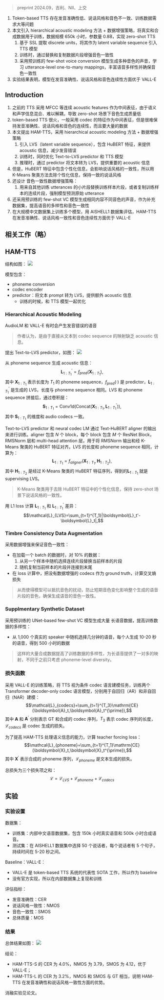 > preprint 2024.09，吉利、NII、上交

1. Token-based TTS 存在发音准确性低、说话风格和音色不一致、训练数据需求大等问题
2. 本文引入 hierarchical acoustic modeling 方法 + 数据增强策略，将真实和合成数据用于训练，数据规模 650k 小时，参数量 0.8B，实现 zero-shot TTS
    1. 基于 SSL 提取 discrete units，将其作为 latent variable sequence 引入 TTS 模型
    2. 训练时，通过替换和复制数据片段增强音色一致性
    3. 采用预训练的 few-shot voice conversion 模型生成多种音色的声音，学习 utterance-level one-to-many mappings，丰富语音多样性并确保音色一致性
3. 实验结果表明，模型在发音准确性、说话风格和音色连续性方面优于 VALL-E

## Introduction

1. 之前的 TTS 采用 MFCC 等连续 acoustic features 作为中间表征，由于语义和声学信息混合、难以解耦，导致 zero-shot 场景下音色生成质量低
2. token-based TTS 很火，一般采用 codec 的特征作为中间表征，但是很难保持发音准确性、说话风格和音色的连续性，而且要大量的数据
3. 本文提出 HAM-TTS，采用 hierarchical acoustic modeling 方法 + 数据增强策略
    1. 引入 LVS（latent variable sequence），包含 HuBERT 特征，来提供 acoustic 信息，减少发音错误
    2. 训练时，同时优化 Text-to-LVS predictor 和 TTS 模型
    3. 推理时，通过 predictor 将文本转为 LVS，提供重要的 acoustic 信息
4. 但是，HuBERT 特征中包含个性化信息，会影响说话风格的一致性，所以用 K-Means 聚类方法去除个性化信息，保持一致的说话风格
5. 还设计 音色一致性数据增强策略：
    1. 用来自其他训练 utterances 的小片段替换训练样本片段，或者复制训练样本的连续片段，强制模型预测原始 utterance
6. 还采用预训练的 few-shot VC 模型生成相同内容不同音色的声音，作为补充数据集，提高语音的多样性和音色一致性
7. 在大规模中文数据集上训练多个模型，用 AISHELL1 数据集评估，HAM-TTS 在发音准确性、说话风格一致性和音色连续性方面优于 VALL-E

## 相关工作（略）

## HAM-TTS

结构如图：
![](image/Pasted%20image%2020240926113414.png)

模型包含：
+ phoneme conversion
+ codec encoder
+ predictor：将文本 prompt 转为 LVS，提供额外 acoustic 信息
    + 训练的时候，和 TTS 模型一起优化

### Hierarchical Acoustic Modeling

AudioLM 和 VALL-E 有时会产生发音错误的语音
> 作者认为，是由于直接从文本到 codec sequence 的映射缺乏 acoustic 信息。

提出 Text-to-LVS predictor，如图：
![](image/Pasted%20image%2020240926150319.png)

从 phoneme sequence 生成 acoustic 信息：
$$\boldsymbol{L}_{1:T_1}^{\prime}=f_{pred}(\boldsymbol{X}_{1:T_1}),$$
其中 $\boldsymbol{X}_{1:T_1}$ 表示长度为 $T_1$ 的 phoneme sequence，$f_{pred}(·)$ 是 predictor，$\boldsymbol{L}_{1:T_1}^{\prime}$ 是生成的 LVS，长度与 phoneme sequence 相同。LVS 和 phoneme sequence 拼接后，通过卷积层：
$$\boldsymbol{S}_{1:T_1}=\text{Conv}1\text{d}(\text{Concat}(\boldsymbol{X}_{1:T_1},\boldsymbol{L}_{1:T_1}^{\prime})),$$
其中 $\boldsymbol{S}_{1:T_1}$ 的维度和 audio codecs 一致。

Text-to-LVS predictor 和 neural codec LM 通过 Text-HuBERT aligner 的输出来进行训练。aligner 包含 $N$ 个 block，每个 block 包含 $M$ 个 ResNet Block，RMSNorm 层和 multi-head attention 层，用于将 RMSNorm 输出和经 K-Means 聚类的 HuBERT 特征对齐。LVS 的长度和 phoneme sequence 相同，计算为：
$$\boldsymbol{L}_{1:T_1}=f_{aligner}(\boldsymbol{X}_{1:T_1},\boldsymbol{H}_{1:T_2}),$$
其中 $\boldsymbol{H}_{1:T_2}$ 是经过 K-Means 聚类的 HuBERT 特征序列，得到的$\boldsymbol{L}_{1:T_1}$ 就是 supervising LVS。
> K-Means 聚类用于去除 HuBERT 特征中的个性化信息，保持 zero-shot 场景下说话风格的一致性。

用 L1 loss 计算 $\boldsymbol{L}_{1:T_1}$ 和 $\boldsymbol{L}_{1:T_1}^{\prime}$ 差异：
$$\mathcal{L}_{LVS}=\sum_{t=1}^{T_1}|\boldsymbol{L}_t'-\boldsymbol{L}_t|,$$


### Timbre Consistency Data Augmentation

采用数据增强来保证音色一致性：
+ 在加载一个 batch 的数据时，对 10% 的数据：
    1. 从另一个样本中随机选择连续片段替换当前样本的片段
    2. 随机复制当前样本的片段并连接到末尾
+ 在 loss 计算中，把没有数据增强的 codecs 作为 ground truth，计算交叉熵损失
> 从而使得模型可以抵抗音色的扰动，防止短期音色变化影响整个生成的语音片段的音色，确保生成语音的音色一致性。

### Supplmentary Synthetic Dataset

采用预训练的 UNet-based few-shot VC 模型生成大量 长语音数据，提高训练数据的多样性：
+ 从 1,000 个真实的 speaker 中随机选择几分钟的语音，每个人生成 10-20 秒的语音，得到 500 小时的数据
> 这样的大量合成数据提高了训练数据的多样性，为长语音提供了一对多的映射，不同于之前只考虑 phoneme-level diversity。

### 损失函数

采用 VALL-E 的训练策略，将 TTS 视为条件 codec 语言建模任务，训练两个 Transformer decoder-only codec 语言模型，分别用于自回归（AR）和非自回归（NAR）建模：
$$\mathcal{L}_{codecs}=\sum_{t=1}^{T_3}\mathrm{CE}(\boldsymbol{A}_t,\boldsymbol{A}_t^{\prime}),$$
其中 $\boldsymbol{A}$ 和 $\boldsymbol{A}^{\prime}$ 分别表示 GT 和合成的 codec 序列，$T_3$ 表示 codec 序列的长度，$\mathcal{L}_{codecs}$ 是 codec 生成的损失。

为了提高 HAM-TTS 处理语义信息的能力，计算 teacher forcing loss：
$$\mathcal{L}_{phoneme}=\sum_{t=1}^{T_1}\mathrm{CE}(\boldsymbol{X}_t,\boldsymbol{X}_t^{\prime}),$$
其中 $\boldsymbol{X}^{\prime}$ 表示合成的 phoneme 序列，$\mathcal{L}_{phoneme}$ 是文本生成的损失。

总损失为三个损失项之和：
$$\mathcal{L}=\mathcal{L}_{LVS}+\mathcal{L}_{phoneme}+\mathcal{L}_{codecs}$$

## 实验

### 实验设置


数据集：
+ 训练集：内部中文语音数据集，包含 150k 小时真实语音和 500k 小时合成语音。
+ 测试集：在 AISHELL1 数据集中选择 50 个说话者，每个说话者有 5 个句子，持续时间在 5-20 秒之间。

Baseline：VALL-E：
+ VALL-E 是 token-based TTS 系统的代表性 SOTA 工作，所以作为 baseline
+ 没有官方实现，所以在内部数据集上复现和训练

评估指标：
+ 发音准确性：CER
+ 说话风格一致性：NMOS
+ 音色一致性：SMOS
+ 总体质量：MOS

### 结果

总体结果如图：
![](image/Pasted%20image%2020240926151657.png)


结论：
+ HAM-TTS-S 的 CER 为 4.0%，NMOS 为 3.79，SMOS 为 4.12，优于 VALL-E；
+ HAM-TTS-L 的 CER 为 3.2%，NMOS 和 SMOS 与 GT 相当，说明 HAM-TTS 在发音准确性和说话风格一致性方面的优势。

消融实验见论文。
